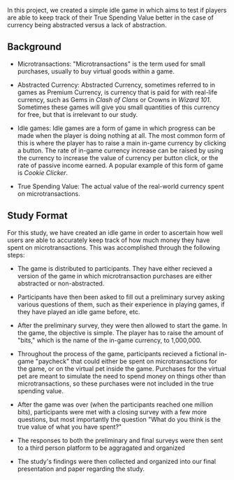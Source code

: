 In this project, we created a simple idle game in which aims to test if players are able to keep track of their True Spending Value better in the case of currency being abstracted versus a lack of abstraction.

## Background

- Microtransactions: "Microtransactions" is the term used for small purchases, usually to buy virtual goods within a game.

- Abstracted Currency: Abstracted Currency, sometimes referred to in games as Premium Currency, is currency that is paid for with real-life currency, such as Gems in *Clash of Clans* or Crowns in *Wizard 101*. Sometimes these games will give you small quantities of this currency for free, but that is irrelevant to our study.

- Idle games: Idle games are a form of game in which progress can be made when the player is doing nothing at all. The most common form of this is where the player has to raise a main in-game currency by clicking a button. The rate of in-game currency increase can be raised by using the currency to increase the value of currency per button click, or the rate of passive income earned. A popular example of this form of game is *Cookie Clicker*.

- True Spending Value: The actual value of the real-world currency spent on microtransactions.

## Study Format

For this study, we have created an idle game in order to ascertain how well users are able to accurately keep track of how much money they have spent on microtransactions. This was accomplished through the following steps:

- The game is distributed to participants. They have either recieved a version of the game in which microtransaction purchases are either abstracted or non-abstracted.

- Participants have then been asked to fill out a preliminary survey asking various questions of them, such as their experience in playing games, if they have played an idle game before, etc.

- After the preliminary survey, they were then allowed to start the game. In the game, the objective is simple. The player has to raise the amount of "bits," which is the name of the in-game currency, to 1,000,000.

- Throughout the process of the game, participants recieved a fictional in-game "paycheck" that could either be spent on microtransactions for the game, or on the virtual pet inside the game. Purchases for the virtual pet are meant to simulate the need to spend money on things other than microtransactions, so these purchases were not included in the true spending value.

- After the game was over (when the participants reached one million bits), participants were met with a closing survey with a few more questions, but most importantly the question "What do you think is the true value of what you have spent?"

- The responses to both the preliminary and final surveys were then sent to a third person platform to be aggragated and organized

- The study's findings were then collected and organized into our final presentation and paper regarding the study.